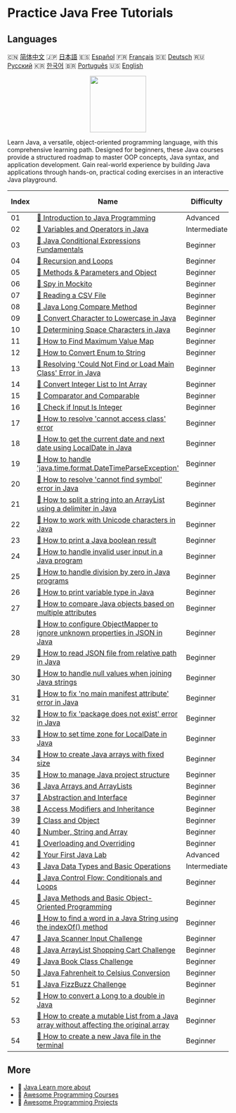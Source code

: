 # Practice Java Free Tutorials

## Languages

🇨🇳 [简体中文](README_zh.md) 🇯🇵 [日本語](README_ja.md) 🇪🇸 [Español](README_es.md) 🇫🇷 [Français](README_fr.md) 🇩🇪 [Deutsch](README_de.md) 🇷🇺 [Русский](README_ru.md) 🇰🇷 [한국어](README_ko.md) 🇧🇷 [Português](README_pt.md) 🇺🇸 [English](README.md) 

<div align="center">
<img width="128px" src="https://file.labex.io/path/vBtgM8cNsQFn.png">
</div>

Learn Java, a versatile, object-oriented programming language, with this comprehensive learning path. Designed for beginners, these Java courses provide a structured roadmap to master OOP concepts, Java syntax, and application development. Gain real-world experience by building Java applications through hands-on, practical coding exercises in an interactive Java playground.

|   Index | Name                                                                                                                                                                                                                 | Difficulty   | Tutorial Link                                                                                                                         |
|---------|----------------------------------------------------------------------------------------------------------------------------------------------------------------------------------------------------------------------|--------------|---------------------------------------------------------------------------------------------------------------------------------------|
|      01 | [📖 Introduction to Java Programming](https://labex.io/tutorials/java-introduction-to-java-programming-178546)                                                                                                       | Advanced     | [🔗 View](https://labex.io/tutorials/java-introduction-to-java-programming-178546)                                                    |
|      02 | [📖 Variables and Operators in Java](https://labex.io/tutorials/java-variables-and-operators-in-java-178553)                                                                                                         | Intermediate | [🔗 View](https://labex.io/tutorials/java-variables-and-operators-in-java-178553)                                                     |
|      03 | [📖 Java Conditional Expressions Fundamentals](https://labex.io/tutorials/java-java-conditional-expressions-fundamentals-178545)                                                                                     | Beginner     | [🔗 View](https://labex.io/tutorials/java-java-conditional-expressions-fundamentals-178545)                                           |
|      04 | [📖 Recursion and Loops](https://labex.io/tutorials/java-recursion-and-loops-178552)                                                                                                                                 | Beginner     | [🔗 View](https://labex.io/tutorials/java-recursion-and-loops-178552)                                                                 |
|      05 | [📖 Methods & Parameters and Object](https://labex.io/tutorials/java-methods-parameters-and-object-178547)                                                                                                           | Beginner     | [🔗 View](https://labex.io/tutorials/java-methods-parameters-and-object-178547)                                                       |
|      06 | [📖 Spy in Mockito](https://labex.io/tutorials/java-spy-in-mockito-117989)                                                                                                                                           | Beginner     | [🔗 View](https://labex.io/tutorials/java-spy-in-mockito-117989)                                                                      |
|      07 | [📖 Reading a CSV File](https://labex.io/tutorials/java-reading-a-csv-file-117982)                                                                                                                                   | Beginner     | [🔗 View](https://labex.io/tutorials/java-reading-a-csv-file-117982)                                                                  |
|      08 | [📖 Java Long Compare Method](https://labex.io/tutorials/java-java-long-compare-method-117868)                                                                                                                       | Beginner     | [🔗 View](https://labex.io/tutorials/java-java-long-compare-method-117868)                                                            |
|      09 | [📖 Convert Character to Lowercase in Java](https://labex.io/tutorials/java-convert-character-to-lowercase-in-java-117580)                                                                                           | Beginner     | [🔗 View](https://labex.io/tutorials/java-convert-character-to-lowercase-in-java-117580)                                              |
|      10 | [📖 Determining Space Characters in Java](https://labex.io/tutorials/java-determining-space-characters-in-java-117547)                                                                                               | Beginner     | [🔗 View](https://labex.io/tutorials/java-determining-space-characters-in-java-117547)                                                |
|      11 | [📖 How to Find Maximum Value Map](https://labex.io/tutorials/java-how-to-find-maximum-value-map-117436)                                                                                                             | Beginner     | [🔗 View](https://labex.io/tutorials/java-how-to-find-maximum-value-map-117436)                                                       |
|      12 | [📖 How to Convert Enum to String](https://labex.io/tutorials/java-how-to-convert-enum-to-string-117421)                                                                                                             | Beginner     | [🔗 View](https://labex.io/tutorials/java-how-to-convert-enum-to-string-117421)                                                       |
|      13 | [📖 Resolving 'Could Not Find or Load Main Class' Error in Java](https://labex.io/tutorials/java-resolving-could-not-find-or-load-main-class-error-in-java-117401)                                                   | Beginner     | [🔗 View](https://labex.io/tutorials/java-resolving-could-not-find-or-load-main-class-error-in-java-117401)                           |
|      14 | [📖 Convert Integer List to Int Array](https://labex.io/tutorials/java-convert-integer-list-to-int-array-117397)                                                                                                     | Beginner     | [🔗 View](https://labex.io/tutorials/java-convert-integer-list-to-int-array-117397)                                                   |
|      15 | [📖 Comparator and Comparable](https://labex.io/tutorials/java-comparator-and-comparable-117394)                                                                                                                     | Beginner     | [🔗 View](https://labex.io/tutorials/java-comparator-and-comparable-117394)                                                           |
|      16 | [📖 Check if Input Is Integer](https://labex.io/tutorials/java-check-if-input-is-integer-117391)                                                                                                                     | Beginner     | [🔗 View](https://labex.io/tutorials/java-check-if-input-is-integer-117391)                                                           |
|      17 | [📖 How to resolve 'cannot access class' error](https://labex.io/tutorials/java-how-to-resolve-cannot-access-class-error-417323)                                                                                     | Beginner     | [🔗 View](https://labex.io/tutorials/java-how-to-resolve-cannot-access-class-error-417323)                                            |
|      18 | [📖 How to get the current date and next date using LocalDate in Java](https://labex.io/tutorials/java-how-to-get-the-current-date-and-next-date-using-localdate-in-java-414036)                                     | Beginner     | [🔗 View](https://labex.io/tutorials/java-how-to-get-the-current-date-and-next-date-using-localdate-in-java-414036)                   |
|      19 | [📖 How to handle 'java.time.format.DateTimeParseException'](https://labex.io/tutorials/java-how-to-handle-java-time-format-datetimeparseexception-417320)                                                           | Beginner     | [🔗 View](https://labex.io/tutorials/java-how-to-handle-java-time-format-datetimeparseexception-417320)                               |
|      20 | [📖 How to resolve 'cannot find symbol' error in Java](https://labex.io/tutorials/java-how-to-resolve-cannot-find-symbol-error-in-java-415709)                                                                       | Beginner     | [🔗 View](https://labex.io/tutorials/java-how-to-resolve-cannot-find-symbol-error-in-java-415709)                                     |
|      21 | [📖 How to split a string into an ArrayList using a delimiter in Java](https://labex.io/tutorials/java-how-to-split-a-string-into-an-arraylist-using-a-delimiter-in-java-415655)                                     | Beginner     | [🔗 View](https://labex.io/tutorials/java-how-to-split-a-string-into-an-arraylist-using-a-delimiter-in-java-415655)                   |
|      22 | [📖 How to work with Unicode characters in Java](https://labex.io/tutorials/java-how-to-work-with-unicode-characters-in-java-414959)                                                                                 | Beginner     | [🔗 View](https://labex.io/tutorials/java-how-to-work-with-unicode-characters-in-java-414959)                                         |
|      23 | [📖 How to print a Java boolean result](https://labex.io/tutorials/java-how-to-print-a-java-boolean-result-414108)                                                                                                   | Beginner     | [🔗 View](https://labex.io/tutorials/java-how-to-print-a-java-boolean-result-414108)                                                  |
|      24 | [📖 How to handle invalid user input in a Java program](https://labex.io/tutorials/java-how-to-handle-invalid-user-input-in-a-java-program-414054)                                                                   | Beginner     | [🔗 View](https://labex.io/tutorials/java-how-to-handle-invalid-user-input-in-a-java-program-414054)                                  |
|      25 | [📖 How to handle division by zero in Java programs](https://labex.io/tutorials/java-how-to-handle-division-by-zero-in-java-programs-414047)                                                                         | Beginner     | [🔗 View](https://labex.io/tutorials/java-how-to-handle-division-by-zero-in-java-programs-414047)                                     |
|      26 | [📖 How to print variable type in Java](https://labex.io/tutorials/java-how-to-print-variable-type-in-java-421459)                                                                                                   | Beginner     | [🔗 View](https://labex.io/tutorials/java-how-to-print-variable-type-in-java-421459)                                                  |
|      27 | [📖 How to compare Java objects based on multiple attributes](https://labex.io/tutorials/java-how-to-compare-java-objects-based-on-multiple-attributes-417392)                                                       | Beginner     | [🔗 View](https://labex.io/tutorials/java-how-to-compare-java-objects-based-on-multiple-attributes-417392)                            |
|      28 | [📖 How to configure ObjectMapper to ignore unknown properties in JSON in Java](https://labex.io/tutorials/java-how-to-configure-objectmapper-to-ignore-unknown-properties-in-json-in-java-417583)                   | Beginner     | [🔗 View](https://labex.io/tutorials/java-how-to-configure-objectmapper-to-ignore-unknown-properties-in-json-in-java-417583)          |
|      29 | [📖 How to read JSON file from relative path in Java](https://labex.io/tutorials/java-how-to-read-json-file-from-relative-path-in-java-417587)                                                                       | Beginner     | [🔗 View](https://labex.io/tutorials/java-how-to-read-json-file-from-relative-path-in-java-417587)                                    |
|      30 | [📖 How to handle null values when joining Java strings](https://labex.io/tutorials/java-how-to-handle-null-values-when-joining-java-strings-417590)                                                                 | Beginner     | [🔗 View](https://labex.io/tutorials/java-how-to-handle-null-values-when-joining-java-strings-417590)                                 |
|      31 | [📖 How to fix 'no main manifest attribute' error in Java](https://labex.io/tutorials/java-how-to-fix-no-main-manifest-attribute-error-in-java-417707)                                                               | Beginner     | [🔗 View](https://labex.io/tutorials/java-how-to-fix-no-main-manifest-attribute-error-in-java-417707)                                 |
|      32 | [📖 How to fix 'package does not exist' error in Java](https://labex.io/tutorials/java-how-to-fix-package-does-not-exist-error-in-java-417708)                                                                       | Beginner     | [🔗 View](https://labex.io/tutorials/java-how-to-fix-package-does-not-exist-error-in-java-417708)                                     |
|      33 | [📖 How to set time zone for LocalDate in Java](https://labex.io/tutorials/java-how-to-set-time-zone-for-localdate-in-java-417752)                                                                                   | Beginner     | [🔗 View](https://labex.io/tutorials/java-how-to-set-time-zone-for-localdate-in-java-417752)                                          |
|      34 | [📖 How to create Java arrays with fixed size](https://labex.io/tutorials/java-how-to-create-java-arrays-with-fixed-size-418028)                                                                                     | Beginner     | [🔗 View](https://labex.io/tutorials/java-how-to-create-java-arrays-with-fixed-size-418028)                                           |
|      35 | [📖 How to manage Java project structure](https://labex.io/tutorials/java-how-to-manage-java-project-structure-419476)                                                                                               | Beginner     | [🔗 View](https://labex.io/tutorials/java-how-to-manage-java-project-structure-419476)                                                |
|      36 | [📖 Java Arrays and ArrayLists](https://labex.io/tutorials/java-java-arrays-and-arraylists-413820)                                                                                                                   | Beginner     | [🔗 View](https://labex.io/tutorials/java-java-arrays-and-arraylists-413820)                                                          |
|      37 | [📖 Abstraction and Interface](https://labex.io/tutorials/java-abstraction-and-interface-178542)                                                                                                                     | Beginner     | [🔗 View](https://labex.io/tutorials/java-abstraction-and-interface-178542)                                                           |
|      38 | [📖 Access Modifiers and Inheritance](https://labex.io/tutorials/java-access-modifiers-and-inheritance-178543)                                                                                                       | Beginner     | [🔗 View](https://labex.io/tutorials/java-access-modifiers-and-inheritance-178543)                                                    |
|      39 | [📖 Class and Object](https://labex.io/tutorials/java-class-and-object-178544)                                                                                                                                       | Beginner     | [🔗 View](https://labex.io/tutorials/java-class-and-object-178544)                                                                    |
|      40 | [📖 Number, String and Array](https://labex.io/tutorials/java-number-string-and-array-178548)                                                                                                                        | Beginner     | [🔗 View](https://labex.io/tutorials/java-number-string-and-array-178548)                                                             |
|      41 | [📖 Overloading and Overriding](https://labex.io/tutorials/java-overloading-and-overriding-178549)                                                                                                                   | Beginner     | [🔗 View](https://labex.io/tutorials/java-overloading-and-overriding-178549)                                                          |
|      42 | [📖 Your First Java Lab](https://labex.io/tutorials/java-your-first-java-lab-411751)                                                                                                                                 | Advanced     | [🔗 View](https://labex.io/tutorials/java-your-first-java-lab-411751)                                                                 |
|      43 | [📖 Java Data Types and Basic Operations](https://labex.io/tutorials/java-java-data-types-and-basic-operations-413744)                                                                                               | Intermediate | [🔗 View](https://labex.io/tutorials/java-java-data-types-and-basic-operations-413744)                                                |
|      44 | [📖 Java Control Flow: Conditionals and Loops](https://labex.io/tutorials/java-java-control-flow-conditionals-and-loops-413751)                                                                                      | Beginner     | [🔗 View](https://labex.io/tutorials/java-java-control-flow-conditionals-and-loops-413751)                                            |
|      45 | [📖 Java Methods and Basic Object-Oriented Programming](https://labex.io/tutorials/java-java-methods-and-basic-object-oriented-programming-413809)                                                                   | Beginner     | [🔗 View](https://labex.io/tutorials/java-java-methods-and-basic-object-oriented-programming-413809)                                  |
|      46 | [📖 How to find a word in a Java String using the indexOf() method](https://labex.io/tutorials/java-how-to-find-a-word-in-a-java-string-using-the-indexof-method-414025)                                             | Beginner     | [🔗 View](https://labex.io/tutorials/java-how-to-find-a-word-in-a-java-string-using-the-indexof-method-414025)                        |
|      47 | [📖 Java Scanner Input Challenge](https://labex.io/tutorials/java-java-scanner-input-challenge-413835)                                                                                                               | Beginner     | [🔗 View](https://labex.io/tutorials/java-java-scanner-input-challenge-413835)                                                        |
|      48 | [📖 Java ArrayList Shopping Cart Challenge](https://labex.io/tutorials/java-java-arraylist-shopping-cart-challenge-413849)                                                                                           | Beginner     | [🔗 View](https://labex.io/tutorials/java-java-arraylist-shopping-cart-challenge-413849)                                              |
|      49 | [📖 Java Book Class Challenge](https://labex.io/tutorials/java-java-book-class-challenge-413850)                                                                                                                     | Beginner     | [🔗 View](https://labex.io/tutorials/java-java-book-class-challenge-413850)                                                           |
|      50 | [📖 Java Fahrenheit to Celsius Conversion](https://labex.io/tutorials/java-java-fahrenheit-to-celsius-conversion-413851)                                                                                             | Beginner     | [🔗 View](https://labex.io/tutorials/java-java-fahrenheit-to-celsius-conversion-413851)                                               |
|      51 | [📖 Java FizzBuzz Challenge](https://labex.io/tutorials/java-java-fizzbuzz-challenge-413852)                                                                                                                         | Beginner     | [🔗 View](https://labex.io/tutorials/java-java-fizzbuzz-challenge-413852)                                                             |
|      52 | [📖 How to convert a Long to a double in Java](https://labex.io/tutorials/java-how-to-convert-a-long-to-a-double-in-java-413969)                                                                                     | Beginner     | [🔗 View](https://labex.io/tutorials/java-how-to-convert-a-long-to-a-double-in-java-413969)                                           |
|      53 | [📖 How to create a mutable List from a Java array without affecting the original array](https://labex.io/tutorials/java-how-to-create-a-mutable-list-from-a-java-array-without-affecting-the-original-array-413983) | Beginner     | [🔗 View](https://labex.io/tutorials/java-how-to-create-a-mutable-list-from-a-java-array-without-affecting-the-original-array-413983) |
|      54 | [📖 How to create a new Java file in the terminal](https://labex.io/tutorials/java-how-to-create-a-new-java-file-in-the-terminal-413984)                                                                             | Beginner     | [🔗 View](https://labex.io/tutorials/java-how-to-create-a-new-java-file-in-the-terminal-413984)                                       |

## More

- 🔗 [Java Learn more about](https://labex.io/skilltrees/java)
- 🔗 [Awesome Programming Courses](https://github.com/labex-labs/awesome-programming-courses)
- 🔗 [Awesome Programming Projects](https://github.com/labex-labs/awesome-programming-projects)

